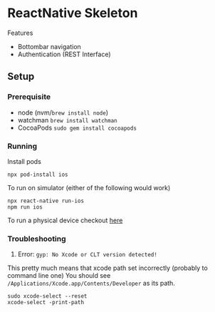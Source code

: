 # ReactNative Skeleton

Features

- Bottombar navigation
- Authentication (REST Interface)

## Setup

### Prerequisite

- node (nvm/`brew install node`)
- watchman `brew install watchman`
- CocoaPods `sudo gem install cocoapods`

### Running

Install pods

    npx pod-install ios

To run on simulator (either of the following would work)

    npx react-native run-ios
    npm run ios

To run a physical device checkout [here](https://reactnative.dev/docs/running-on-device)

### Troubleshooting

1. Error: `gyp: No Xcode or CLT version detected!`

This pretty much means that xcode path set incorrectly (probably to command line one) You should see `/Applications/Xcode.app/Contents/Developer` as its path.

    sudo xcode-select --reset
    xcode-select -print-path
